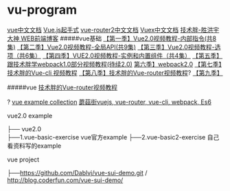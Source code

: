 # vu-program
[vue中文文档](https://cn.vuejs.org/)
[Vue.js起手式](https://juejin.im/entry/58705424ac502e006453653b)
[vue-router2中文文档](http://router.vuejs.org/zh-cn/)
[Vuex中文文档](https://vuex.vuejs.org/zh-cn/)
[技术胖-胜洪宇大神 WEB前端博客](http://jspang.com/author/jspang01/)
#####vue基础
[【第一季】Vue2.0视频教程-内部指令(共8集)](http://jspang.com/2017/02/23/vue2_01/)
[【第二季】Vue2.0视频教程-全局API(共9集)](http://jspang.com/2017/03/14/vue2_02/)
[【第三季】Vue2.0视频教程-选项（共6集）]()
[【第四季】VUE2.0视频教程-实例和内置组件（共4集）]()
[【第五季】跟技术胖学webpack1.0部分视频教程(待续2.0)](http://jspang.com/2016/11/24/webpack/)
 [第六季】webpack2.0]()
[【第七季】技术胖的Vue-cli 视频教程](http://jspang.com/2017/04/10/vue-cli/)
[【第八季】技术胖的Vue-router视频教程](http://jspang.com/2017/04/13/vue-router/)?
[【第九季】]()

#####vue
[技术胖的Vue-router视频教程](http://jspang.com/2017/04/13/vue-router/)

?
[vue example collection](https://github.com/vuejs/awesome-vue#official-resources)
[蘑菇街vuejs, vue-router, vue-cli, webpack, Es6](https://github.com/andylei18/vue-shopping)

vue2.0 example

├── vue2.0           
 ├──1.vue-basic-exercise vue官方example
 ├──2.vue-basic2-exercise 自己看资料写的example


 vue project

├──https://github.com/Dablvj/vue-sui-demo.git / http://blog.coderfun.com/vue-sui-demo/
